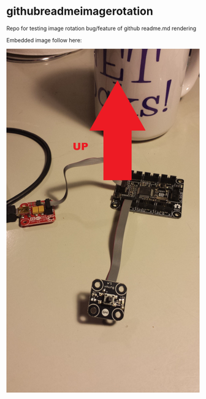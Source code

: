githubreadmeimagerotation
=========================

Repo for testing image rotation bug/feature of github readme.md rendering

Embedded image follow here:

![image](HelloButtonModule.jpg)
